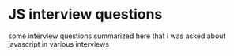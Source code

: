 # JS interview questions

some interview questions summarized here that i was asked about javascript in various interviews

